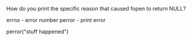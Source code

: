 How do you print the specific reason that caused fopen to return NULL?

errno - error number
perror - print error

perror("stuff happened")
